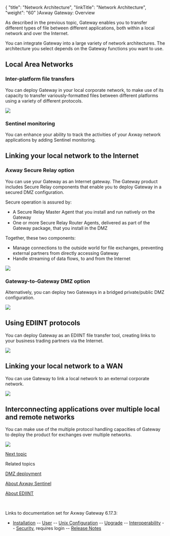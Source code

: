 {
    "title": "Network Architecture",
    "linkTitle": "Network Architecture",
    "weight": "60"
}<span class="mc-variable axway_variables.Component_Long_Name variable">Axway Gateway</span>: Overview

As described in the previous topic, Gateway enables you to transfer different types of file between different applications, both within a local network and over the Internet.

You can integrate Gateway into a large variety of network architectures. The architecture you select depends on the Gateway functions you want to use.

## Local Area Networks

### Inter-platform file transfers

You can deploy Gateway in your local corporate network, to make use of its capacity to transfer variously-formatted files between different platforms using a variety of different protocols.

<img src="/Images/Gateway/Archi2_Sentinel_756x613.png" class="maxWidth" />

### Sentinel monitoring

You can enhance your ability to track the activities of your Axway network applications by adding Sentinel monitoring.

## Linking your local network to the Internet

### <span class="mc-variable axway_variables.Company_Name variable">Axway</span> <span class="mc-variable suite_variables.SecureRelayName variable">Secure Relay</span> option

You can use your Gateway as an Internet gateway. The Gateway product includes <span class="mc-variable suite_variables.SecureRelayName variable">Secure Relay</span> components that enable you to deploy Gateway in a secured DMZ configuration.

Secure operation is assured by:

-   A Secure Relay Master Agent that you install and run natively on the Gateway
-   One or more Secure Relay Router Agents, delivered as part of the Gateway package, that you install in the DMZ

Together, these two components:

-   Manage connections to the outside world for file exchanges, preventing external partners from directly accessing Gateway
-   Handle streaming of data flows, to and from the Internet

<img src="/Images/Gateway/Archi4_Internet_756x586.png" class="maxWidth" />

### Gateway-to-Gateway DMZ option

Alternatively, you can deploy two Gateways in a bridged private/public DMZ configuration.

<img src="/Images/Gateway/Archi_DMZ_2GTW_756x567.png" class="maxWidth" />

## Using EDIINT protocols

You can deploy Gateway as an EDIINT file transfer tool, creating links to your business trading partners via the Internet.

<img src="/Images/Gateway/Archi_EDIINT_756x578.png" class="maxWidth" />

## Linking your local network to a WAN

You can use Gateway to link a local network to an external corporate network.

<img src="/Images/Gateway/Archi_WAN_756x587.png" class="maxWidth" />

## Interconnecting applications over multiple local and remote networks

You can make use of the multiple protocol handling capacities of Gateway to deploy the product for exchanges over multiple networks.

<img src="/Images/Gateway/Archi_Multi_4_756x866.png" class="maxWidth" />

[Next topic](../ov_file_transfers)

Related topics

[DMZ deployment](../ov_dmz_deployment)

[About Axway Sentinel](../../connectors_about/sentinel_about)

[About EDIINT](../../protocols_about/ediint_about)

 

Links to documentation set for Axway Gateway <span class="mc-variable axway_variables.Release_Number variable">6.17.3</span>:

-   [Installation](/bundle/Gateway_6173_InstallationGuide_allOS_en_HTML5/page/Content/start_page.htm) -- [User](/bundle/Gateway_6173_UsersGuide_allOS_en_HTML5/page/Content/start_page.htm) -- [Unix Configuration](/bundle/Gateway_6173_ConfigurationGuide_UNIX_en_HTML5/page/Content/start_page.htm) -- [Upgrade](/bundle/Gateway_6173_UpgradeGuide_allOS_en_HTML5/page/Content/start_page.htm) -- [Interoperability](/bundle/Gateway_6173_InteroperabilityGuide_allOS_en_HTML5/page/Content/start_page.htm) -- [Security](/bundle/Gateway_6173_SecurityGuide_allOS_en_HTML5/page/Content/start_page.htm), requires login -- [Release Notes](/bundle/Gateway_6173_ReleaseNotes_allOS_en_HTML5/page/Content/Gateway_ReleaseNotes_allOS_en.htm)
